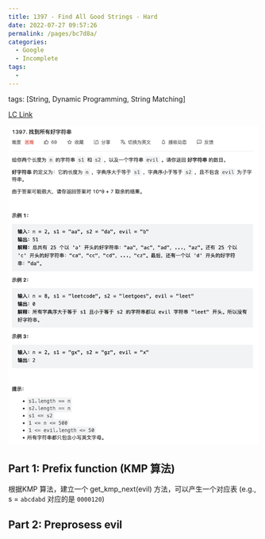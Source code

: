 ```yaml
---
title: 1397 - Find All Good Strings - Hard
date: 2022-07-27 09:57:26
permalink: /pages/bc7d8a/
categories:
  - Google
  - Incomplete
tags:
  - 
---
```

tags: [String, Dynamic Programming, String Matching]

[LC Link](https://leetcode.cn/problems/find-all-good-strings)


![](https://raw.githubusercontent.com/emmableu/image/master/202208072343185.png)

## Part 1: Prefix function (KMP 算法)
根据KMP 算法，建立一个 get_kmp_next(evil) 方法，可以产生一个对应表 (e.g., s = `abcdabd` 对应的是 `0000120`)

## Part 2: Preprosess evil


```python

```